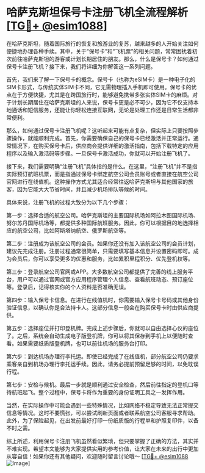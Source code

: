 # 哈萨克斯坦保号卡注册飞机全流程解析[[TG💪+ @esim1088](https://t.me/s/esim1088)]

在哈萨克斯坦，随着国际旅行的恢复和旅游业的复苏，越来越多的人开始关注如何便捷地办理各种手续。其中，关于“保号卡”和“飞机票”的相关问题，常常困扰着初次前往哈萨克斯坦的游客或计划长期居住的朋友。那么，什么是保号卡？如何通过保号卡注册飞机？接下来，我们将详细为你解答这一系列问题。

首先，我们来了解一下保号卡的概念。保号卡（也称为eSIM卡）是一种电子化的SIM卡形式，与传统实体SIM卡不同，它无需物理插入手机即可使用。保号卡的优点在于方便快捷，尤其是在跨国旅行时，能够避免携带多张实体SIM卡的麻烦。对于计划长期居住在哈萨克斯坦的人来说，保号卡更是必不可少，因为它不仅支持本地通话和短信服务，还能让你轻松连接互联网，无论是处理工作还是日常生活都非常便利。

那么，如何通过保号卡注册飞机呢？这听起来可能有点复杂，但实际上只要按照步骤操作，就能顺利完成。首先，你需要确保自己的保号卡已经激活并正常运行。通常情况下，在购买保号卡后，供应商会提供详细的激活指南，包括下载特定的应用程序以及输入激活码等步骤。一旦保号卡激活成功，你就可以开始注册飞机了。

接下来，我们需要明确“注册飞机”具体指的是什么。在这里，“注册飞机”并不是指实际预订航班机票，而是指通过保号卡绑定航空公司会员账号或者直接在航空公司官网进行在线值机。这种操作方式尤其适合经常往返哈萨克斯坦与其他国家的旅客，因为它能大大节省时间，并且减少机场排队等候的时间。

具体来说，注册飞机的过程大致分为以下几个步骤：

第一步：选择合适的航空公司。哈萨克斯坦的主要国际机场如阿拉木图国际机场、努尔苏丹国际机场等，都提供多种国际航班服务。因此，你可以根据目的地选择相应的航空公司，比如阿斯塔纳航空、俄罗斯航空等。

第二步：注册成为该航空公司的会员。如果你还没有加入该航空公司的会员计划，建议先完成注册。注册过程通常很简单，只需要填写基本信息并设置密码即可。成为会员后，你可以享受更多的优惠和服务，比如累积里程积分、优先登机权等。

第三步：登录航空公司官网或APP。大多数航空公司都提供了完善的线上服务平台，用户可以通过官网或官方应用程序管理个人信息、查看航班动态、预订座位等。登录后，记得核实你的个人资料是否准确无误。

第四步：输入保号卡信息。在进行在线值机时，你需要输入保号卡号码或其他身份验证信息，以确认你是合法持卡人。这部分信息一般会在购买保号卡时由供应商提供。

第五步：选择座位并打印登机牌。完成上述步骤后，你就可以自由选择心仪的座位了。之后，系统会自动生成电子版登机牌，你可以将其保存到手机上以便随时查看。如果需要纸质版登机牌，也可以前往机场的服务台打印。

第六步：到达机场办理行李托运。即使已经完成了在线值机，部分航空公司仍要求乘客亲自到机场办理行李托运手续。因此，请务必提前预留足够的时间，以免耽误行程。

第七步：安检与候机。最后一步就是顺利通过安全检查，然后前往指定的登机口等待航班起飞。整个过程中，保号卡将作为重要的身份证明工具之一发挥作用。

当然，在实际操作中可能会遇到一些特殊情况，比如网络不稳定导致无法正常提交信息等情况。这时不要慌张，可以尝试刷新页面或者联系航空公司客服寻求帮助。此外，为了保险起见，在出发前最好打印一份纸质版的行程单和护照复印件，以备不时之需。

综上所述，利用保号卡注册飞机虽然看似繁琐，但只要掌握了正确的方法，其实并不难实现。希望本文能够为大家提供实用的参考价值，让大家在未来的出行中更加从容自信！如果你还有其他疑问，欢迎随时留言讨论哦～ [[TG💪+ @esim1088](https://t.me/s/esim1088) ![Image](https://i.postimg.cc/4NQfJmqS/Snipaste-2025-05-13-00-14-12.png)]